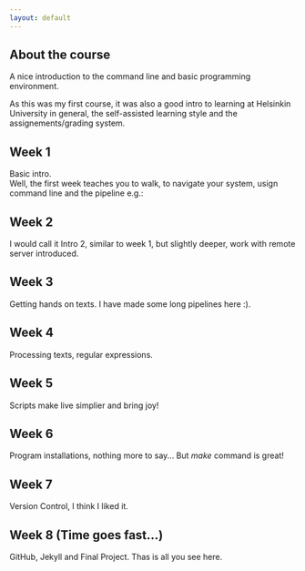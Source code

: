 ```yaml
---
layout: default
---
```


## About the course
A nice introduction to the command line and basic programming environment.  
   
As this was my first course, it was also a good intro to learning at Helsinkin University in general, the self-assisted learning style and the assignements/grading system.

## Week 1
Basic intro.  
Well, the first week teaches you to walk, to navigate your system, usign command line and the pipeline e.g.:

## Week 2
I would call it Intro 2, similar to week 1, but slightly deeper, work with remote server introduced.

## Week 3
Getting hands on texts. I have made some long pipelines here :).

## Week 4
Processing texts, regular expressions.

## Week 5
Scripts make live simplier and bring joy!

## Week 6
Program installations, nothing more to say... But _make_ command is great!

## Week 7
Version Control, I think I liked it.

## Week 8 (Time goes fast...)
GitHub, Jekyll and Final Project. Thas is all you see here.
